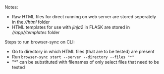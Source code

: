Notes:
* Raw HTML files for direct running on web server are stored seperately in the *//html* folder
* HTML templates for use with *jinja2* in FLASK are stored in *//app//templates* folder


Steps to run browser-sync on CLI:

* Go to directory in which HTML files (that are to be tested) are present
* Run `browser-sync start --server --directory --files "*"`
* "\*" can be substituted with filenames of only select files that need to be tested


